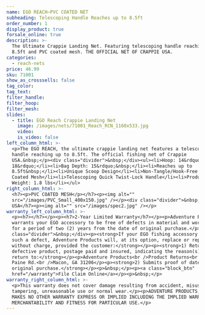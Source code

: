 ```yaml
---
name: EGO REACH—PVC COATED NET
subheading: Telescoping Handle Reaches up to 8.5ft
order_number: 1
display_product: true
forsale_online: true
description: >-
  The Ultimate Crappie Landing Net. Featuring telescoping handle reaching up to
  8.5ft and PVC coated mesh. THE OFFICIAL NET OF CRAPPIE USA.
categories:
  - reach-nets
price: 46.99
sku: 71001
show_as_crosssells: false
tag_color:
tag_text:
filter_handle:
filter_hoop:
filter_mesh:
slides:
  - title: EGO Reach Crappie Landing Net
    image: /images/nets/71001_Reach_RCN_1160x533.jpg
    video:
    is_video: false
left_column_html: >-
  <p>The EGO REACH, the ultimate crappie landing net features a telescoping
  handle reaching up to 8.5ft. The official fishing net of Crappie
  USA.&nbsp;</p><div class="divider">&nbsp;</div><ul><li>Hoop: 14&rdquo; x
  18&rdquo;</li><li>Bag Depth: 15&rdquo;&nbsp;</li><li>Reaches up to
  8.5ft&nbsp;</li><li>Unique Scoop Design</li><li>Non-Tangle/Hook-Free PVC
  Coated Mesh</li><li>Telescoping Quick Twist-Lock Handle</li><li>Product
  Weight: 1.8 lbs</li></ul>
right_column_html: >-
  <h7><p>PVC COATED MESH</p></h7><p><img alt=""
  src="/images/PVC_Small_400x150.jpg" /></p><div class="divider">&nbsp;</div><h7>official fishing net of Crappie
  USA</h7><p><img alt="" src="/images/spec2.jpg" /></p>
warranty_left_column_html: >-
  <p><h7></h7></p><p><h7>2-Year Limited Warranty</h7></p><p>Adventure Products
  warrants your EGO accessory to be free of defects in material and workmanship
  for a period of two (2) years from the date of original purchase.</p><div
  class="divider">&nbsp;</div><p><strong>If your EGO fishing accessory exhibits
  such a defect, Adventure Products will, at its option, replace or repair it
  without charge, provided the customer:</strong></p><p><strong>1) Returns the
  defective product, postage paid and insured, indicating the reason(s) for the
  return to:</strong></p><p>Adventure Products<br />Product Returns<br />889 Guy
  Paine Rd.<br />Macon, GA 31206</p><p><strong>2) Submits proof of date of
  original purchase.</strong></p><p>&nbsp;</p><p><a class="block_btn"
  href="/warranty">File Claim Online</a></p><p>&nbsp;</p>
warranty_right_column_html: >-
  <p>This warranty does not cover damage resulting from accident, misuse, abuse,
  tampering, unreasonable use or normal wear.</p><p>ADVENTURE PRODUCTS, INC.
  MAKES NO OTHER WARRANTY EXPRESS OR IMPLIED INCLUDING THE IMPLIED WARRANTIES OF
  MERCHANTABILITY AND FITNESS FOR PARTICULAR USE.</p>
---
```

